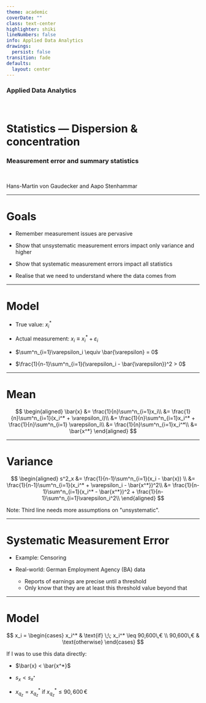 ```yaml
---
theme: academic
coverDate: ""
class: text-center
highlighter: shiki
lineNumbers: false
info: Applied Data Analytics
drawings:
  persist: false
transition: fade
defaults:
  layout: center
---
```


### Applied Data Analytics

<br/>

# Statistics — Dispersion & concentration

### Measurement error and summary statistics

<br/>

Hans-Martin von Gaudecker and Aapo Stenhammar

---

# Goals

- Remember measurement issues are pervasive

- Show that unsystematic measurement errors impact only variance and higher

- Show that systematic measurement errors impact all statistics

- Realise that we need to understand where the data comes from

---

# Model

- True value: $x^*_i$

- Actual measurement: $x_i \equiv x_i^* + \varepsilon_i$

- $\sum^n_{i=1}\varepsilon_i \equiv \bar{\varepsilon} = 0$

- $\frac{1}{n-1}\sum^n_{i=1}(\varepsilon_i - \bar{\varepsilon})^2 > 0$

---

# Mean

$$
\begin{aligned}
  \bar{x} &= \frac{1}{n}\sum^n_{i=1}x_i\\
          &= \frac{1}{n}\sum^n_{i=1}(x_i^* + \varepsilon_i)\\
          &= \frac{1}{n}\sum^n_{i=1}x_i^* + \frac{1}{n}\sum^n_{i=1} \varepsilon_i\\
          &= \frac{1}{n}\sum^n_{i=1}x_i^*\\
          &= \bar{x^*}
\end{aligned}
$$

---

# Variance

$$
\begin{aligned}
  s^2_x &= \frac{1}{n-1}\sum^n_{i=1}(x_i - \bar{x}) \\
        &= \frac{1}{n-1}\sum^n_{i=1}(x_i^* + \varepsilon_i  - \bar{x^*})^2\\
        &= \frac{1}{n-1}\sum^n_{i=1}(x_i^* - \bar{x^*})^2 + \frac{1}{n-1}\sum^n_{i=1}\varepsilon_i^2\\
\end{aligned}
$$

Note: Third line needs more assumptions on "unsystematic".




---

# Systematic Measurement Error

- Example: Censoring

- Real-world: German Employment Agency (BA) data

  - Reports of earnings are precise until a threshold
  - Only know that they are at least this threshold value beyond that

---

# Model

$$
x_i = \begin{cases}
x_i^* & \text{if} \;\; x_i^* \leq 90,600\,€ \\
90,600\,€ & \text{otherwise}
\end{cases}
$$

If I was to use this data directly:

- $\bar{x} < \bar{x^*}$

- $s_x < s_{x^*}$

- $x_{q_z} = x^*_{q_z}$ if $x^*_{q_z} \leq 90,600\,€$
